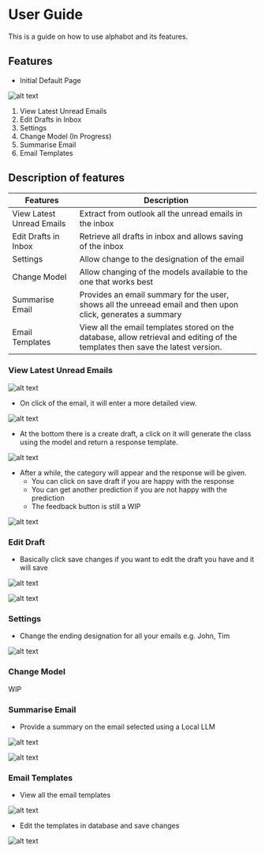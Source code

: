 # User Guide

This is a guide on how to use alphabot and its features.

## Features 

- Initial Default Page

![alt text](./Images/image_.png)


1. View Latest Unread Emails
2. Edit Drafts in Inbox
3. Settings
4. Change Model (In Progress)
5. Summarise Email
6. Email Templates


## Description of features

| Features | Description |
| ----------- | ----------- |
| View Latest Unread Emails | Extract from outlook all the unread emails in the inbox |
| Edit Drafts in Inbox | Retrieve all drafts in inbox and allows saving of the inbox |
| Settings | Allow change to the designation of the email | 
| Change Model | Allow changing of the models available to the one that works best | 
| Summarise Email | Provides an email summary for the user, shows all the unreead email and then upon click, generates a summary | 
| Email Templates | View all the email templates stored on the database, allow retrieval and editing of the templates then save the latest version. | 


### View Latest Unread Emails

![alt text](./Images/image1.png)

- On click of the email, it will enter a more detailed view. 

![alt text](./Images/image2.png)

- At the bottom there is a create draft, a click on it will generate the class using the model and return a response template.

![alt text](./Images/image3.png)

- After a while, the category will appear and the response will be given.
    - You can click on save draft if you are happy with the response
    - You can get another prediction if you are not happy with the prediction
    - The feedback button is still a WIP

![alt text](./Images/image4.png)


### Edit Draft

- Basically click save changes if you want to edit the draft you have and it will save

![alt text](./Images/image5.png)

![alt text](./Images/image6.png)


### Settings

- Change the ending designation for all your emails e.g. John, Tim

![alt text](./Images/image7.png)

### Change Model

WIP

### Summarise Email

- Provide a summary on the email selected using a Local LLM

![alt text](./Images/image8.png)

![alt text](./Images/image9.png)


### Email Templates

- View all the email templates

![alt text](./Images/image10.png)

- Edit the templates in database and save changes

![alt text](./Images/image11.png)



